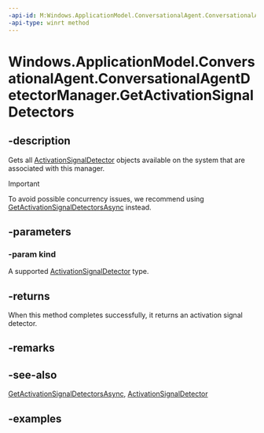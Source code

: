 ```yaml
---
-api-id: M:Windows.ApplicationModel.ConversationalAgent.ConversationalAgentDetectorManager.GetActivationSignalDetectors(Windows.ApplicationModel.ConversationalAgent.ActivationSignalDetectorKind)
-api-type: winrt method
---
```


<!-- Method syntax.
public IVectorView<ActivationSignalDetector> ConversationalAgentDetectorManager.GetActivationSignalDetectors(ActivationSignalDetectorKind kind)
-->

# Windows.ApplicationModel.ConversationalAgent.ConversationalAgentDetectorManager.GetActivationSignalDetectors

## -description

Gets all [ActivationSignalDetector](activationsignaldetector.md) objects available on the system that are associated with this manager.

> [!Important]
> To avoid possible concurrency issues, we recommend using [GetActivationSignalDetectorsAsync](conversationalagentdetectormanager_getactivationsignaldetectorsasync_591441886.md) instead.

## -parameters

### -param kind

A supported [ActivationSignalDetector](activationsignaldetector.md) type.

## -returns

When this method completes successfully, it returns an activation signal detector.

## -remarks

## -see-also

[GetActivationSignalDetectorsAsync](conversationalagentdetectormanager_getactivationsignaldetectorsasync_591441886.md), [ActivationSignalDetector](activationsignaldetector.md)

## -examples
